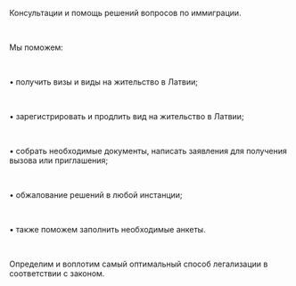 Консультации и помощь решений вопросов по иммиграции.

<br/>

Мы поможем:

<br/>

• получить визы и виды на жительство в Латвии;

<br/>

• зарегистрировать и продлить вид на жительство в Латвии;

<br/>

• собрать необходимые документы, написать заявления для получения вызова или приглашения;

<br/>

• обжалование решений в любой инстанции;

<br/>

• также поможем заполнить необходимые анкеты.

<br/>

Определим и воплотим самый оптимальный способ легализации в соответствии с законом.

